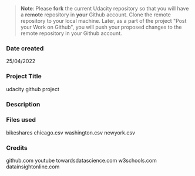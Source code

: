 >**Note**: Please **fork** the current Udacity repository so that you will have a **remote** repository in **your** Github account. Clone the remote repository to your local machine. Later, as a part of the project "Post your Work on Github", you will push your proposed changes to the remote repository in your Github account.

### Date created
25/04/2022

### Project Title
udacity github project

### Description


### Files used
bikeshares
chicago.csv
washington.csv
newyork.csv

### Credits
github.com
youtube
towardsdatascience.com
w3schools.com
datainsightonline.com

